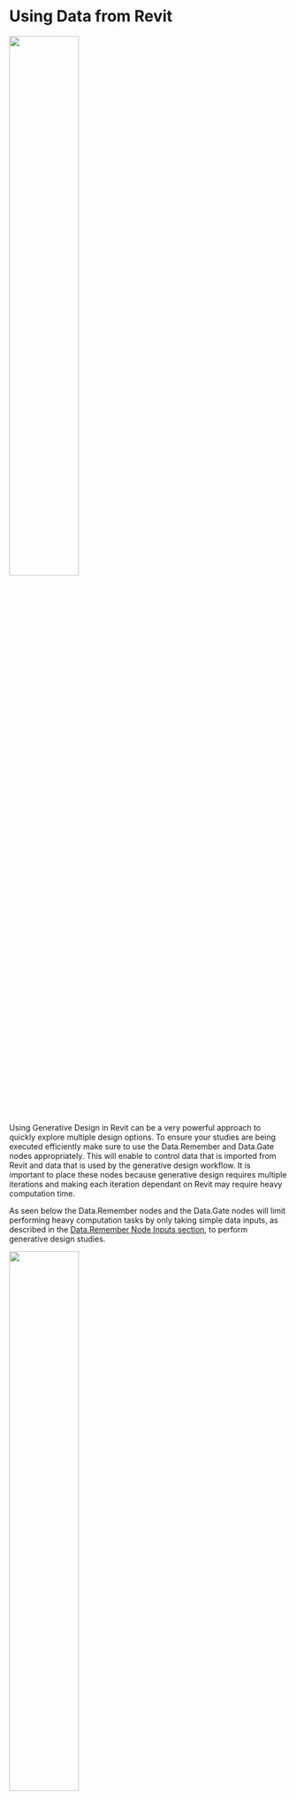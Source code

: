 # Using Data from Revit

<img src="../../assets/hello/dataremember1.png" style="width:50%;"/>

Using Generative Design in Revit can be a very powerful approach to quickly explore multiple design options. To ensure your studies are being executed efficiently make sure to use the Data.Remember and Data.Gate nodes appropriately. This will enable to control data that is imported from Revit and data that is used by the generative design workflow. It is important to place these nodes because generative design requires multiple iterations and making each iteration dependant on Revit may require heavy computation time. 

As seen below the Data.Remember nodes and the Data.Gate nodes will limit performing heavy computation tasks by only taking simple data inputs, as described in the [Data.Remember Node Inputs section](03-07-02_data-remember-node-inputs.md), to perform generative design studies. 

<img src="../../assets/hello/dataremember2.png" style="width:50%;"/>

## Data.Remember Node

The Data.Remember node is used to store information from Revit, allowing you to use certain parameters from Revit elements in a generative design workflow.

<img src="../../assets/hello/dataremember3.png" style="width:50%;"/>

## Data.Gate Node

The Data.Gate node controls the flow from the generative design workflow to Revit, allowing you to create or modify Revit Elements once, when you select the ‘Create Revit Elements’ inside generative design. 

<img src="../../assets/hello/dataremember4.png" style="width:50%;"/>


